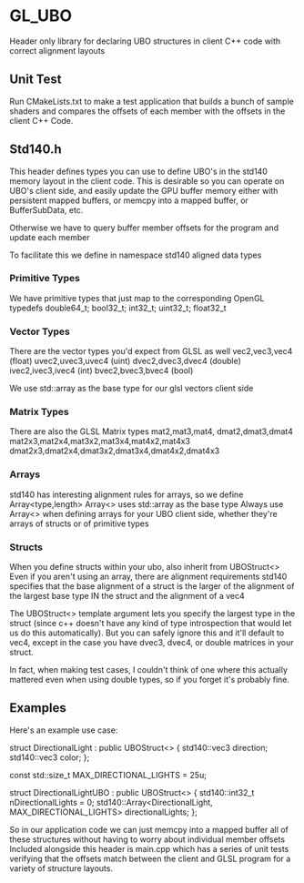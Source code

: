 # GL_UBO
Header only library for declaring UBO structures in client C++ code with correct alignment layouts

## Unit Test
Run CMakeLists.txt to make a test application that builds a bunch of sample shaders and compares the offsets of each member with the offsets in the client C++ Code.

## Std140.h
This header defines types you can use to define UBO's in the std140 memory layout in the client code.
This is desirable so you can operate on UBO's client side, and easily update the GPU buffer memory either with persistent mapped buffers, or memcpy into a mapped buffer, or BufferSubData, etc.

Otherwise we have to query buffer member offsets for the program and update each member

To facilitate this we define in namespace std140 aligned data types

### Primitive Types
We have primitive types that just map to the corresponding OpenGL typedefs
    double64_t; 
    bool32_t;
    int32_t;
    uint32_t;
    float32_t
    
### Vector Types
There are the vector types you'd expect from GLSL as well
     vec2,vec3,vec4    (float)
     uvec2,uvec3,uvec4 (uint)
     dvec2,dvec3,dvec4 (double)
     ivec2,ivec3,ivec4 (int)
     bvec2,bvec3,bvec4 (bool)

We use std::array as the base type for our glsl vectors client side

### Matrix Types
There are also the GLSL Matrix types
 mat2,mat3,mat4, dmat2,dmat3,dmat4
 mat2x3,mat2x4,mat3x2,mat3x4,mat4x2,mat4x3
 dmat2x3,dmat2x4,dmat3x2,dmat3x4,dmat4x2,dmat4x3

### Arrays
std140 has interesting alignment rules for arrays, so we define Array<type,length>
Array<> uses std::array as the base type
Always use Array<> when defining arrays for your UBO client side, whether they're arrays of structs or of primitive types

### Structs
 When you define structs within your ubo, also inherit from UBOStruct<>
 Even if you aren't using an array, there are alignment requirements
 std140 specifies that the base alignment of a struct is the larger of the alignment of the largest base type IN the struct and the alignment of a vec4
 
 The UBOStruct<> template argument lets you specify the largest type in the struct (since c++ doesn't have any kind of type introspection that would let us do this automatically). But you can safely ignore this and it'll default to vec4, except in the case you have dvec3, dvec4, or double matrices in your struct.
 
 In fact, when making test cases, I couldn't think of one where this actually mattered even when using double types, so if you forget it's probably fine.
 
 
 ## Examples
 Here's an example use case:
 
struct DirectionalLight : public UBOStruct<>
{
    std140::vec3 direction;
    std140::vec3 color;
};

const std::size_t MAX_DIRECTIONAL_LIGHTS = 25u;

struct DirectionalLightUBO : public UBOStruct<>
{
    std140::int32_t nDirectionalLights = 0;
    std140::Array<DirectionalLight, MAX_DIRECTIONAL_LIGHTS> directionalLights;
};

So in our application code we can just memcpy into a mapped buffer all of these structures without having to worry about individual member offsets
Included alongside this header is main.cpp which has a series of unit tests verifying that the offsets match between the client and GLSL program for a variety of structure layouts.
